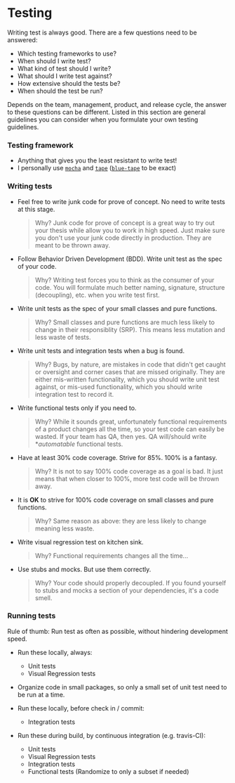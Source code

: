 # Testing
Writing test is always good.
There are a few questions need to be answered:
- Which testing frameworks to use?
- When should I write test?
- What kind of test should I write?
- What should I write test against?
- How extensive should the tests be?
- When should the test be run?

Depends on the team, management, product, and release cycle, the answer to these questions can be different.
Listed in this section are general guidelines you can consider when you formulate your own testing guidelines.

### Testing framework
- Anything that gives you the least resistant to write test!
- I personally use [`mocha`](https://www.npmjs.com/package/mocha) and [`tape`](https://www.npmjs.com/package/tape) ([`blue-tape`](https://www.npmjs.com/package/blue-tape) to be exact)

### Writing tests
- Feel free to write junk code for prove of concept. No need to write tests at this stage.

  > Why? Junk code for prove of concept is a great way to try out your thesis while allow you to work in high speed.
  > Just make sure you don't use your junk code directly in production.
  > They are meant to be thrown away.

- Follow Behavior Driven Development (BDD). Write unit test as the spec of your code.

  > Why? Writing test forces you to think as the consumer of your code.
  > You will formulate much better naming, signature, structure (decoupling), etc. when you write test first.

- Write unit tests as the spec of your small classes and pure functions.

  > Why? Small classes and pure functions are much less likely to change in their responsiblity (SRP).
  > This means less mutation and less waste of tests.

- Write unit tests and integration tests when a bug is found.

  > Why? Bugs, by nature, are mistakes in code that didn't get caught or oversight and corner cases that are missed originally.
  > They are either mis-written functionality, which you should write unit test against, or
  > mis-used functionality, which you should write integration test to record it.

- Write functional tests only if you need to.

  > Why? While it sounds great, unfortunately functional requirements of a product changes all the time, so your test code can easily be wasted.
  > If your team has QA, then yes. QA will/should write **automatable* functional tests.

- Have at least 30% code coverage. Strive for 85%. 100% is a fantasy.

  > Why? It is not to say 100% code coverage as a goal is bad.
  > It just means that when closer to 100%, more test code will be thrown away.

- It is **OK** to strive for 100% code coverage on small classes and pure functions.

  > Why? Same reason as above: they are less likely to change meaning less waste.

- Write visual regression test on kitchen sink.

  > Why? Functional requirements changes all the time...

- Use stubs and mocks. But use them correctly.

  > Why? Your code should properly decoupled. If you found yourself to stubs and mocks a section of your dependencies, it's a code smell.

### Running tests
Rule of thumb: Run test as often as possible, without hindering development speed.

- Run these locally, always:
  - Unit tests
  - Visual Regression tests
- Organize code in small packages, so only a small set of unit test need to be run at a time.

- Run these locally, before check in / commit:
  - Integration tests

- Run these during build, by continuous integration (e.g. travis-CI):
  - Unit tests
  - Visual Regression tests
  - Integration tests
  - Functional tests (Randomize to only a subset if needed)
